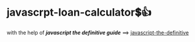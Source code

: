 # javascrpt-loan-calculator:heavy_dollar_sign::+1:                                                                                                                                                                                                                                                                             
with the help of **_javascript the definitive guide_** ==>
<a href="https://www.oreilly.com/library/view/javascript-the-definitive/0596101996/">javascript-the-definitive</a>
 

